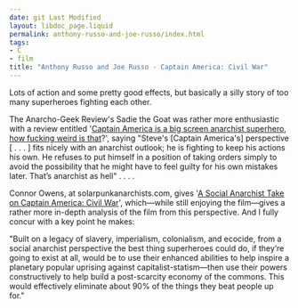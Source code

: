 ```yaml
---
date: git Last Modified
layout: libdoc_page.liquid
permalink: anthony-russo-and-joe-russo/index.html
tags:
- C
- film
title: "Anthony Russo and Joe Russo - Captain America: Civil War"
---
```


Lots of action and some pretty good effects, but basically  a silly story of too many superheroes fighting each other.

The Anarcho-Geek Review's Sadie the Goat was rather more  enthusiastic with a review entitled '<a href="http://www.anarchogeekreview.com/movies/captain-america-is-a-big-screen-anarchist-superhero-how-fucking-weird-is-that">Captain  America is a big screen anarchist superhero, how fucking weird is that</a>?',  saying "Steve's [Captain America's] perspective [ . . . ] fits nicely with an  anarchist outlook; he is fighting to keep his actions his own. He refuses to put  himself in a position of taking orders simply to avoid the possibility that he  might have to feel guilty for his own mistakes later. That’s anarchist as hell"  . . . .

Connor Owens, at solarpunkanarchists.com, gives '<a href="https://solarpunkanarchists.com/2016/04/29/a-social-anarchist-take-on-captain-america-civil-war/">A  Social Anarchist Take on Captain America: Civil War</a>', which—while still  enjoying the film—gives a rather more in-depth analysis of the film from this  perspective. And I fully concur with a key point he makes:

"Built on a legacy of slavery, imperialism, colonialism,  and ecocide, from a social anarchist perspective the best thing superheroes  could do, if they’re going to exist at all, would be to use their enhanced  abilities to help inspire a planetary popular uprising against  capitalist-statism—then use their powers constructively to help build a  post-scarcity economy of the commons. This would effectively eliminate about 90%  of the things they beat people up for."